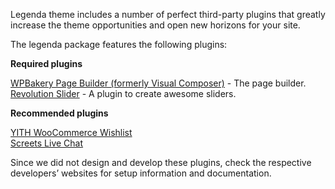 Legenda theme includes a number of perfect third-party plugins that greatly increase the theme opportunities and open new horizons for your site.

The legenda package features the following plugins:

**Required plugins**

[WPBakery Page Builder (formerly Visual Composer)](https://wpbakery.com/) - The page builder. <br />
[Revolution Slider](https://revolution.themepunch.com/) - A plugin to create awesome sliders. 


**Recommended plugins**
 
[YITH WooCommerce Wishlist](https://yithemes.com/themes/plugins/yith-woocommerce-wishlist/) <br />
[Screets Live Chat](https://screets.com/)

Since we did not design and develop these plugins, check the respective developers’ websites for setup information and documentation.